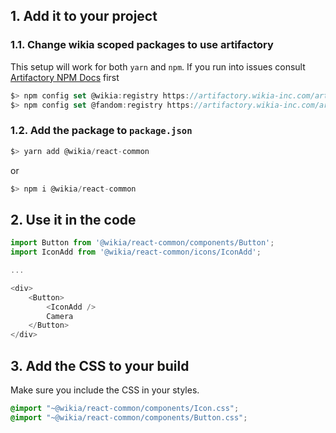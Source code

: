 ## 1. Add it to your project

### 1.1. Change wikia scoped packages to use artifactory

This setup will work for both `yarn` and `npm`. If you run into issues consult [Artifactory NPM Docs](https://www.jfrog.com/confluence/display/RTF/Npm+Registry) first

```js static
$> npm config set @wikia:registry https://artifactory.wikia-inc.com/artifactory/api/npm/wikia-npm/
$> npm config set @fandom:registry https://artifactory.wikia-inc.com/artifactory/api/npm/wikia-npm/
```

### 1.2. Add the package to `package.json`

```js static
$> yarn add @wikia/react-common
```

or

```js static
$> npm i @wikia/react-common
```

## 2. Use it in the code

```js static
import Button from '@wikia/react-common/components/Button';
import IconAdd from '@wikia/react-common/icons/IconAdd';

...

<div>
    <Button>
        <IconAdd />
        Camera
    </Button>
</div>
```

## 3. Add the CSS to your build

Make sure you include the CSS in your styles.

```scss static
@import "~@wikia/react-common/components/Icon.css";
@import "~@wikia/react-common/components/Button.css";
```
